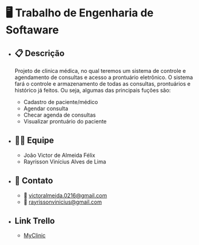 # :desktop_computer:	 Trabalho de Engenharia de Softaware

- ##  :clipboard: Descrição

    Projeto de clinica médica, no qual teremos um sistema de controle e agendamento de consultas e acesso a prontuário eletrônico. O sistema fará o controle e armazenamento de todas as consultas, prontuários e histórico já feitos. Ou seja, algumas das principais fuções são:

    - Cadastro de paciente/médico
    - Agendar consulta
    - Checar agenda de consultas
    - Visualizar prontuário do paciente
    

- ## :man_office_worker: Equipe
    - João Victor de Almeida Félix
    - Rayrisson Vinícius Alves de Lima

- ## 	:iphone: Contato
    - :e-mail: victoralmeida.0216@gmail.com
    - :e-mail: rayrissonvinicius@gmail.com

- ## Link Trello
    - [MyClinic](https://trello.com/invite/myclinic17/995a7d56155536d67a5a9717ae76f2a0)
